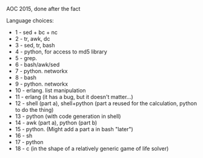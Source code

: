 AOC 2015, done after the fact

Language choices:

* 1 - sed + bc + nc
* 2 - tr, awk, dc
* 3 - sed, tr, bash
* 4 - python, for access to md5 library 
* 5 - grep.
* 6 - bash/awk/sed
* 7 - python. networkx
* 8 - bash
* 9 - python. networkx
* 10 - erlang. list manipulation
* 11 - erlang (it has a bug, but it doesn't matter...)
* 12 - shell (part a), shell+python (part a reused for the calculation, python to do the thing)
* 13 - python (with code generation in shell)
* 14 - awk (part a), python (part b)
* 15 - python. (Might add a part a in bash "later")
* 16 - sh
* 17 - python
* 18 - c (in the shape of a relatively generic game of life solver)
